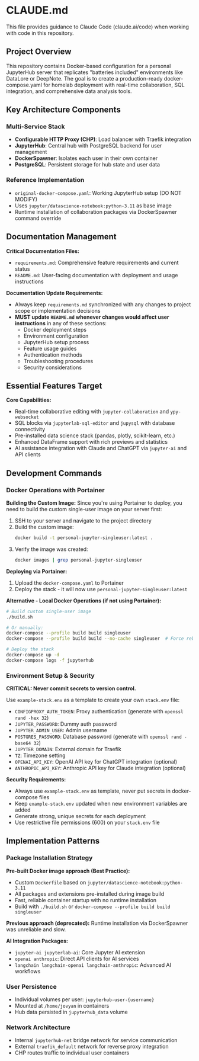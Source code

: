 # CLAUDE.md

This file provides guidance to Claude Code (claude.ai/code) when working with code in this repository.

## Project Overview

This repository contains Docker-based configuration for a personal JupyterHub server that replicates "batteries included" environments like DataLore or DeepNote. The goal is to create a production-ready docker-compose.yaml for homelab deployment with real-time collaboration, SQL integration, and comprehensive data analysis tools.

## Key Architecture Components

### Multi-Service Stack
- **Configurable HTTP Proxy (CHP)**: Load balancer with Traefik integration
- **JupyterHub**: Central hub with PostgreSQL backend for user management
- **DockerSpawner**: Isolates each user in their own container
- **PostgreSQL**: Persistent storage for hub state and user data

### Reference Implementation
- `original-docker-compose.yaml`: Working JupyterHub setup (DO NOT MODIFY)
- Uses `jupyter/datascience-notebook:python-3.11` as base image
- Runtime installation of collaboration packages via DockerSpawner command override

## Documentation Management

**Critical Documentation Files:**
- `requirements.md`: Comprehensive feature requirements and current status
- `README.md`: User-facing documentation with deployment and usage instructions

**Documentation Update Requirements:**
- Always keep `requirements.md` synchronized with any changes to project scope or implementation decisions
- **MUST update `README.md` whenever changes would affect user instructions** in any of these sections:
  - Docker deployment steps
  - Environment configuration 
  - JupyterHub setup process
  - Feature usage guides
  - Authentication methods
  - Troubleshooting procedures
  - Security considerations

## Essential Features Target

**Core Capabilities:**
- Real-time collaborative editing with `jupyter-collaboration` and `ypy-websocket`
- SQL blocks via `jupyterlab-sql-editor` and `jupysql` with database connectivity
- Pre-installed data science stack (pandas, plotly, scikit-learn, etc.)
- Enhanced DataFrame support with rich previews and statistics
- AI assistance integration with Claude and ChatGPT via `jupyter-ai` and API clients

## Development Commands

### Docker Operations with Portainer

**Building the Custom Image:**
Since you're using Portainer to deploy, you need to build the custom single-user image on your server first:

1. SSH to your server and navigate to the project directory
2. Build the custom image:
   ```bash
   docker build -t personal-jupyter-singleuser:latest .
   ```
3. Verify the image was created:
   ```bash
   docker images | grep personal-jupyter-singleuser
   ```

**Deploying via Portainer:**
1. Upload the `docker-compose.yaml` to Portainer
2. Deploy the stack - it will now use `personal-jupyter-singleuser:latest`

**Alternative - Local Docker Operations (if not using Portainer):**
```bash
# Build custom single-user image
./build.sh

# Or manually:
docker-compose --profile build build singleuser
docker-compose --profile build build --no-cache singleuser  # Force rebuild

# Deploy the stack
docker-compose up -d
docker-compose logs -f jupyterhub
```

### Environment Setup & Security
**CRITICAL: Never commit secrets to version control.**

Use `example-stack.env` as a template to create your own `stack.env` file:
- `CONFIGPROXY_AUTH_TOKEN`: Proxy authentication (generate with `openssl rand -hex 32`)
- `JUPYTER_PASSWORD`: Dummy auth password  
- `JUPYTER_ADMIN_USER`: Admin username
- `POSTGRES_PASSWORD`: Database password (generate with `openssl rand -base64 32`)
- `JUPYTER_DOMAIN`: External domain for Traefik
- `TZ`: Timezone setting
- `OPENAI_API_KEY`: OpenAI API key for ChatGPT integration (optional)
- `ANTHROPIC_API_KEY`: Anthropic API key for Claude integration (optional)

**Security Requirements:**
- Always use `example-stack.env` as template, never put secrets in docker-compose files
- Keep `example-stack.env` updated when new environment variables are added
- Generate strong, unique secrets for each deployment
- Use restrictive file permissions (600) on your `stack.env` file

## Implementation Patterns

### Package Installation Strategy
**Pre-built Docker image approach (Best Practice):**
- Custom `Dockerfile` based on `jupyter/datascience-notebook:python-3.11`
- All packages and extensions pre-installed during image build
- Fast, reliable container startup with no runtime installation
- Build with `./build.sh` or `docker-compose --profile build build singleuser`

**Previous approach (deprecated):** Runtime installation via DockerSpawner was unreliable and slow.

**AI Integration Packages:**
- `jupyter-ai jupyterlab-ai`: Core Jupyter AI extension
- `openai anthropic`: Direct API clients for AI services
- `langchain langchain-openai langchain-anthropic`: Advanced AI workflows

### User Persistence
- Individual volumes per user: `jupyterhub-user-{username}`
- Mounted at `/home/jovyan` in containers
- Hub data persisted in `jupyterhub_data` volume

### Network Architecture
- Internal `jupyterhub-net` bridge network for service communication
- External `traefik_default` network for reverse proxy integration
- CHP routes traffic to individual user containers